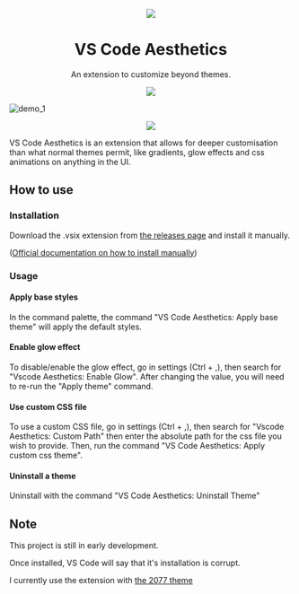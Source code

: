 <p align="center">
  <img src="https://user-images.githubusercontent.com/8711020/142301012-41575a7f-55f3-4c02-bc16-dd2ab8a75a90.png" />
</p>
<h1 align="center">
VS Code Aesthetics
</h1>


<p align="center">
An extension to customize beyond themes.
</p>
<p align="center">
  <img src="https://user-images.githubusercontent.com/8711020/142301382-70b9893c-e4e8-444f-ae7d-856adc06e05d.png" />
</p>

![demo_1](https://user-images.githubusercontent.com/8711020/141928258-49e0968d-7b5b-4b27-bac4-b86559e954aa.PNG)

<p align="center">
    <img src="https://user-images.githubusercontent.com/8711020/142301382-70b9893c-e4e8-444f-ae7d-856adc06e05d.png" />
</p>


VS Code Aesthetics is an extension that allows for deeper customisation than what normal themes permit, like gradients, glow effects and css animations on anything in the UI.

## How to use

### Installation
Download the .vsix extension from [the releases page](https://github.com/gcholette/vscode-aesthetics/releases) and install it manually. 

([Official documentation on how to install manually](https://code.visualstudio.com/docs/editor/extension-marketplace#_install-from-a-vsix))

### Usage
#### Apply base styles
In the command palette, the command "VS Code Aesthetics: Apply base theme" will apply the default styles.

#### Enable glow effect
To disable/enable the glow effect, go in settings (Ctrl + ,), then search for "Vscode Aesthetics: Enable Glow". After changing the value, you will need to re-run the "Apply theme" command.

#### Use custom CSS file
To use a custom CSS file, go in settings (Ctrl + ,), then search for "Vscode Aesthetics: Custom Path" then enter the absolute path for the css file you wish to provide. Then, run the command "VS Code Aesthetics: Apply custom css theme".

#### Uninstall a theme
Uninstall with the command "VS Code Aesthetics: Uninstall Theme"



## Note

This project is still in early development.

Once installed, VS Code will say that it's installation is corrupt.

I currently use the extension with [the 2077 theme](https://marketplace.visualstudio.com/items?itemName=Endormi.2077-theme)
